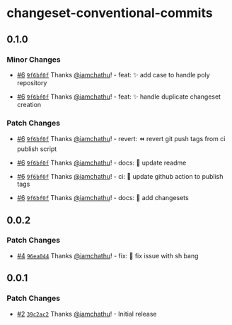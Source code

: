 # changeset-conventional-commits

## 0.1.0

### Minor Changes

- [#6](https://github.com/iamchathu/changeset-conventional-commits/pull/6) [`9f6bf0f`](https://github.com/iamchathu/changeset-conventional-commits/commit/9f6bf0fa970f15d1d07e851ca6924415206b5507) Thanks [@iamchathu](https://github.com/iamchathu)! - feat: :sparkles: add case to handle poly repository

- [#6](https://github.com/iamchathu/changeset-conventional-commits/pull/6) [`9f6bf0f`](https://github.com/iamchathu/changeset-conventional-commits/commit/9f6bf0fa970f15d1d07e851ca6924415206b5507) Thanks [@iamchathu](https://github.com/iamchathu)! - feat: :sparkles: handle duplicate changeset creation

### Patch Changes

- [#6](https://github.com/iamchathu/changeset-conventional-commits/pull/6) [`9f6bf0f`](https://github.com/iamchathu/changeset-conventional-commits/commit/9f6bf0fa970f15d1d07e851ca6924415206b5507) Thanks [@iamchathu](https://github.com/iamchathu)! - revert: :rewind: revert git push tags from ci publish script

- [#6](https://github.com/iamchathu/changeset-conventional-commits/pull/6) [`9f6bf0f`](https://github.com/iamchathu/changeset-conventional-commits/commit/9f6bf0fa970f15d1d07e851ca6924415206b5507) Thanks [@iamchathu](https://github.com/iamchathu)! - docs: :memo: update readme

- [#6](https://github.com/iamchathu/changeset-conventional-commits/pull/6) [`9f6bf0f`](https://github.com/iamchathu/changeset-conventional-commits/commit/9f6bf0fa970f15d1d07e851ca6924415206b5507) Thanks [@iamchathu](https://github.com/iamchathu)! - ci: :construction_worker: update github action to publish tags

- [#6](https://github.com/iamchathu/changeset-conventional-commits/pull/6) [`9f6bf0f`](https://github.com/iamchathu/changeset-conventional-commits/commit/9f6bf0fa970f15d1d07e851ca6924415206b5507) Thanks [@iamchathu](https://github.com/iamchathu)! - docs: :memo: add changesets

## 0.0.2

### Patch Changes

- [#4](https://github.com/iamchathu/changeset-conventional-commits/pull/4) [`96ea044`](https://github.com/iamchathu/changeset-conventional-commits/commit/96ea044db4e1f5da03a90f3842db374eb9badace) Thanks [@iamchathu](https://github.com/iamchathu)! - fix: :bug: fix issue with sh bang

## 0.0.1

### Patch Changes

- [#2](https://github.com/iamchathu/changeset-conventional-commits/pull/2) [`39c2ac2`](https://github.com/iamchathu/changeset-conventional-commits/commit/39c2ac28e4289110532f55a3d9f35e585cd532f4) Thanks [@iamchathu](https://github.com/iamchathu)! - Initial release
